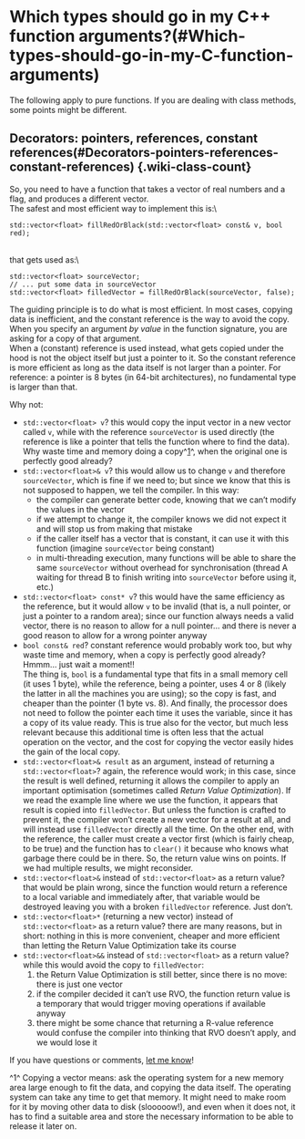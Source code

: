 Which types should go in my C++ function arguments?(#Which-types-should-go-in-my-C-function-arguments)
=========================================================================================================

The following apply to pure functions. If you are dealing with class methods, some points might be different.

Decorators: pointers, references, constant references(#Decorators-pointers-references-constant-references) {.wiki-class-count}
-------------------------------------------------------------------------------------------------------------

So, you need to have a function that takes a vector of real numbers and a flag, and produces a different vector.\
The safest and most efficient way to implement this is:\

    std::vector<float> fillRedOrBlack(std::vector<float> const& v, bool red);

\
that gets used as:\

    std::vector<float> sourceVector;
    // ... put some data in sourceVector
    std::vector<float> filledVector = fillRedOrBlack(sourceVector, false);

The guiding principle is to do what is most efficient. In most cases, copying data is inefficient, and the constant reference is the way to avoid the copy.\
When you specify an argument *by value* in the function signature, you are asking for a copy of that argument.\
When a (constant) reference is used instead, what gets copied under the hood is not the object itself but just a pointer to it. So the constant reference is more efficient as long as the data itself is not larger than a pointer. For reference: a pointer is 8 bytes (in 64-bit architectures), no fundamental type is larger than that.

Why not:

-   `std::vector<float> v`? this would copy the input vector in a new vector called `v`, while with the reference `sourceVector` is used directly (the reference is like a pointer that tells the function where to find the data). Why waste time and memory doing a copy^[1](#fn1)^, when the original one is perfectly good already?
-   `std::vector<float>& v`? this would allow us to change `v` and therefore `sourceVector`, which is fine if we need to; but since we know that this is not supposed to happen, we tell the compiler. In this way:
    -   the compiler can generate better code, knowing that we can’t modify the values in the vector
    -   if we attempt to change it, the compiler knows we did not expect it and will stop us from making that mistake
    -   if the caller itself has a vector that is constant, it can use it with this function (imagine `sourceVector` being constant)
    -   in multi-threading execution, many functions will be able to share the same `sourceVector` without overhead for synchronisation (thread A waiting for thread B to finish writing into `sourceVector` before using it, etc.)
-   `std::vector<float> const* v`? this would have the same efficiency as the reference, but it would allow `v` to be invalid (that is, a null pointer, or just a pointer to a random area); since our function always needs a valid vector, there is no reason to allow for a null pointer… and there is never a good reason to allow for a wrong pointer anyway
-   `bool const& red`? constant reference would probably work too, but why waste time and memory, when a copy is perfectly good already? Hmmm… just wait a moment!!\
     The thing is, `bool` is a fundamental type that fits in a small memory cell (it uses 1 byte), while the reference, being a pointer, uses 4 or 8 (likely the latter in all the machines you are using); so the copy is fast, and cheaper than the pointer (1 byte vs. 8). And finally, the processor does not need to follow the pointer each time it uses the variable, since it has a copy of its value ready. This is true also for the vector, but much less relevant because this additional time is often less that the actual operation on the vector, and the cost for copying the vector easily hides the gain of the local copy.
-   `std::vector<float>& result` as an argument, instead of returning a `std::vector<float>`? again, the reference would work; in this case, since the result is well defined, returning it allows the compiler to apply an important optimisation (sometimes called *Return Value Optimization*). If we read the example line where we use the function, it appears that result is copied into `filledVector`. But unless the function is crafted to prevent it, the compiler won’t create a new vector for a result at all, and will instead use `filledVector` directly all the time. On the other end, with the reference, the caller must create a vector first (which is fairly cheap, to be true) and the function has to `clear()` it because who knows what garbage there could be in there. So, the return value wins on points. If we had multiple results, we might reconsider.
-   `std::vector<float>&` instead of `std::vector<float>` as a return value? that would be plain wrong, since the function would return a reference to a local variable and immediately after, that variable would be destroyed leaving you with a broken `filledVector` reference. Just don’t.
-   `std::vector<float>*` (returning a new vector) instead of `std::vector<float>` as a return value? there are many reasons, but in short: nothing in this is more convenient, cheaper and more efficient than letting the Return Value Optimization take its course
-   `std::vector<float>&&` instead of `std::vector<float>` as a return value? while this would avoid the copy to `filledVector`:
    1.  the Return Value Optimization is still better, since there is no move: there is just one vector
    2.  if the compiler decided it can’t use RVO, the function return value is a temporary that would trigger moving operations if available anyway
    3.  there might be some chance that returning a R-value reference would confuse the compiler into thinking that RVO doesn’t apply, and we would lose it

If you have questions or comments, [let me know](mailto:petrillo@fnal.gov)!

^1^ Copying a vector means: ask the operating system for a new memory area large enough to fit the data, and copying the data itself. The operating system can take any time to get that memory. It might need to make room for it by moving other data to disk (slooooow!), and even when it does not, it has to find a suitable area and store the necessary information to be able to release it later on.
